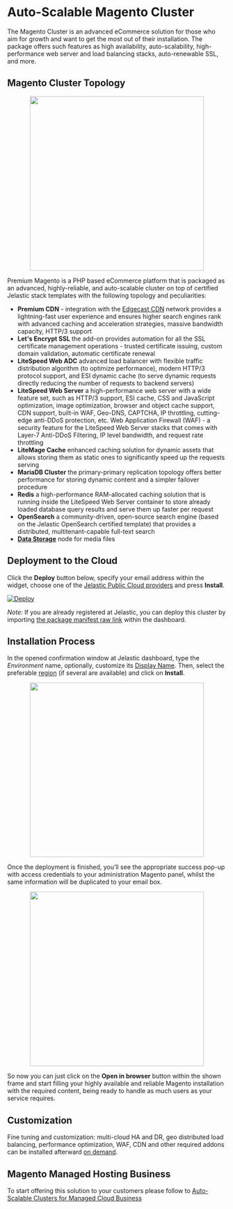 # Auto-Scalable Magento Cluster

The Magento Cluster is an advanced eCommerce solution for those who aim for growth and want to get the most out of their installation. The package offers such features as high availability, auto-scalability, high-performance web server and load balancing stacks, auto-renewable SSL, and more.

## Magento Cluster Topology

<p align="center"> 
<img src="https://github.com/jelastic-jps/magento-cluster/blob/master/images/magento-topology.png" width="400">
</p>

Premium Magento is a PHP based eCommerce platform that is packaged as an advanced, highly-reliable, and auto-scalable cluster on top of certified Jelastic stack templates with the following topology and peculiarities:
- **Premium CDN** - integration with the [Edgecast CDN](https://jelastic.com/blog/enterprise-cdn-verizon-integration/) network provides a lightning-fast user experience and ensures higher search engines rank with advanced caching and acceleration strategies, massive bandwidth capacity, HTTP/3 support
- **Let's Encrypt SSL** the add-on provides automation for all the SSL certificate management operations - trusted certificate issuing, custom domain validation, automatic certificate renewal
- **LiteSpeed Web ADC** advanced load balancer with flexible traffic distribution algorithm (to optimize performance), modern HTTP/3 protocol support, and ESI dynamic cache (to serve dynamic requests directly reducing the number of requests to backend servers) 
- **LiteSpeed Web Server** a high-performance web server with a wide feature set, such as HTTP/3 support, ESI cache, CSS and JavaScript optimization, image optimization, browser and object cache support, CDN support, built-in WAF, Geo-DNS, CAPTCHA, IP throttling, cutting-edge anti-DDoS protection, etc.
Web Application Firewall (WAF) - a security feature for the LiteSpeed Web Server stacks that comes with Layer-7 Anti-DDoS Filtering, IP level bandwidth, and request rate throttling
- **LiteMage Cache** enhanced caching solution for dynamic assets that allows storing them as static ones to significantly speed up the requests serving
- **MariaDB Cluster** the primary-primary replication topology offers better performance for storing dynamic content and a simpler failover procedure
- **Redis** a high-performance RAM-allocated caching solution that is running inside the LiteSpeed Web Server container to store already loaded database query results and serve them up faster per request
- **OpenSearch** a community-driven, open-source search engine (based on the Jelastic OpenSearch certified template) that provides a distributed, multitenant-capable full-text search
- [**Data Storage**](https://docs.jelastic.com/data-storage-container) node for media files

## Deployment to the Cloud
Click the **Deploy** button below, specify your email address within the widget, choose one of the [Jelastic Public Cloud providers](https://jelastic.com/install-application/?manifest=https://raw.githubusercontent.com/jelastic-jps/magento-cluster/master/manifest.jps&keys=app.jelastic.eapps.com;app.cloud.hostnet.nl;app.jelastichosting.nl;app.appengine.flow.ch;app.jelasticlw.com.br;app.mircloud.host;app.jcs.opusinteractive.io;app.paas.quarinet.eu) and press **Install**.

[![Deploy](images/deploy-to-jelastic.png)](https://jelastic.com/install-application/?manifest=https://raw.githubusercontent.com/jelastic-jps/magento-cluster/master/manifest.jps&keys=app.jelastic.elastx.net;app.milesweb.cloud;app.jelastic.eapps.com;app.jelastic.saveincloud.net&filter=auto_cluster)

*Note:* If you are already registered at Jelastic, you can deploy this cluster by importing [the package manifest raw link](https://raw.githubusercontent.com/jelastic-jps/magento-cluster/master/manifest.jps) within the dashboard.

## Installation Process
In the opened confirmation window at Jelastic dashboard, type the *Environment* name, optionally, customize its [Display Name](https://docs.jelastic.com/environment-aliases). Then, select the preferable [region](https://docs.jelastic.com/environment-regions) (if several are available) and click on **Install**.

<p align="center"> 
<img src="https://github.com/jelastic-jps/magento-cluster/blob/master/images/magento-installation.png" width="400">
</p>

Once the deployment is finished, you’ll see the appropriate success pop-up with access credentials to your administration Magento panel, whilst the same information will be duplicated to your email box.

<p align="center"> 
<img src="https://github.com/jelastic-jps/magento-cluster/blob/master/images/magento-successful-install.png" width="400">
</p>

So now you can just click on the **Open in browser** button within the shown frame and start filling your highly available and reliable Magento installation with the required content, being ready to handle as much users as your service requires.

## Customization  
Fine tuning and customization: multi-cloud HA and DR, geo distributed load balancing, performance optimization, WAF, CDN and other required addons can be installed afterward [on demand](https://jelastic.com/managed-auto-scalable-clusters-for-business/).

## Magento Managed Hosting Business
To start offering this solution to your customers please follow to [Auto-Scalable Clusters for Managed Cloud Business](https://jelastic.com/apaas/)
